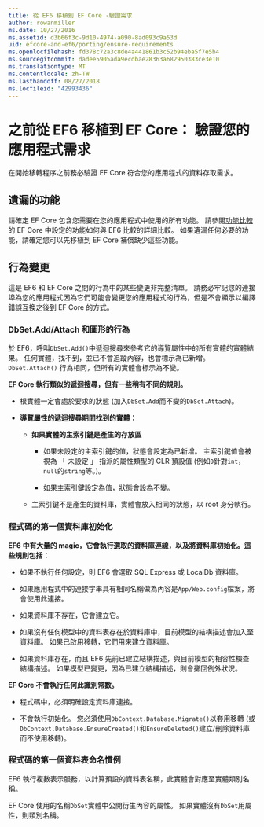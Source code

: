 ```yaml
---
title: 從 EF6 移植到 EF Core -驗證需求
author: rowanmiller
ms.date: 10/27/2016
ms.assetid: d3b66f3c-9d10-4974-a090-8ad093c9a53d
uid: efcore-and-ef6/porting/ensure-requirements
ms.openlocfilehash: fd378c72a3c8de4a441861b3c52b94eba5f7e5b4
ms.sourcegitcommit: dadee5905ada9ecdbae28363a682950383ce3e10
ms.translationtype: MT
ms.contentlocale: zh-TW
ms.lasthandoff: 08/27/2018
ms.locfileid: "42993436"
---
```

# <a name="before-porting-from-ef6-to-ef-core-validate-your-applications-requirements"></a>之前從 EF6 移植到 EF Core： 驗證您的應用程式需求

在開始移轉程序之前務必驗證 EF Core 符合您的應用程式的資料存取需求。

## <a name="missing-features"></a>遺漏的功能

請確定 EF Core 包含您需要在您的應用程式中使用的所有功能。 請參閱[功能比較](../features.md)的 EF Core 中設定的功能如何與 EF6 比較的詳細比較。 如果遺漏任何必要的功能，請確定您可以先移植到 EF Core 補償缺少這些功能。

## <a name="behavior-changes"></a>行為變更

這是 EF6 和 EF Core 之間的行為中的某些變更非完整清單。 請務必牢記您的連接埠為您的應用程式因為它們可能會變更您的應用程式的行為，但是不會顯示以編譯錯誤互換之後到 EF Core 的方式。

### <a name="dbsetaddattach-and-graph-behavior"></a>DbSet.Add/Attach 和圖形的行為

於 EF6，呼叫`DbSet.Add()`中遞迴搜尋來參考它的導覽屬性中的所有實體的實體結果。 任何實體，找不到，並已不會追蹤內容，也會標示為已新增。 `DbSet.Attach()` 行為相同，但所有的實體會標示為不變。

**EF Core 執行類似的遞迴搜尋，但有一些稍有不同的規則。**

*  根實體一定會處於要求的狀態 (加入`DbSet.Add`而不變的`DbSet.Attach`)。

*  **導覽屬性的遞迴搜尋期間找到的實體：**

    *  **如果實體的主索引鍵是產生的存放區**

        * 如果未設定的主索引鍵的值，狀態會設定為已新增。 主索引鍵值會被視為 「 未設定 」 指派的屬性類型的 CLR 預設值 (例如`0`針對`int`，`null`的`string`等。)。

        * 如果主索引鍵設定為值，狀態會設為不變。

    *  主索引鍵不是產生的資料庫，實體會放入相同的狀態，以 root 身分執行。

### <a name="code-first-database-initialization"></a>程式碼的第一個資料庫初始化

**EF6 中有大量的 magic，它會執行選取的資料庫連線，以及將資料庫初始化。這些規則包括：**

* 如果不執行任何設定，則 EF6 會選取 SQL Express 或 LocalDb 資料庫。

* 如果應用程式中的連接字串具有相同名稱做為內容是`App/Web.config`檔案，將會使用此連接。

* 如果資料庫不存在，它會建立它。

* 如果沒有任何模型中的資料表存在於資料庫中，目前模型的結構描述會加入至資料庫。 如果已啟用移轉，它們用來建立資料庫。

* 如果資料庫存在，而且 EF6 先前已建立結構描述，與目前模型的相容性檢查結構描述。 如果模型已變更，因為已建立結構描述，則會擲回例外狀況。

**EF Core 不會執行任何此識別常數。**

* 程式碼中，必須明確設定資料庫連接。

* 不會執行初始化。 您必須使用`DbContext.Database.Migrate()`以套用移轉 (或`DbContext.Database.EnsureCreated()`和`EnsureDeleted()`建立/刪除資料庫而不使用移轉)。

### <a name="code-first-table-naming-convention"></a>程式碼的第一個資料表命名慣例

EF6 執行複數表示服務，以計算預設的資料表名稱，此實體會對應至實體類別名稱。

EF Core 使用的名稱`DbSet`實體中公開衍生內容的屬性。 如果實體沒有`DbSet`用屬性，則類別名稱。
